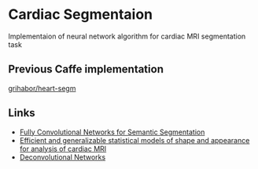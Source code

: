 # Cardiac Segmentaion 
Implementaion of neural network algorithm for cardiac MRI segmentation task

## Previous Caffe implementation
[grihabor/heart-segm](https://github.com/grihabor/heart-segm)

## Links
 - [Fully Convolutional Networks for Semantic Segmentation](https://arxiv.org/pdf/1605.06211.pdf)
 - [Efficient and generalizable statistical models of shape and appearance for analysis of cardiac MRI](https://pdfs.semanticscholar.org/a8e0/4dcc2b230a626ab56c898bcfdf5e3591180c.pdf)
 - [Deconvolutional Networks](http://www.matthewzeiler.com/wp-content/uploads/2017/07/cvpr2010.pdf)
